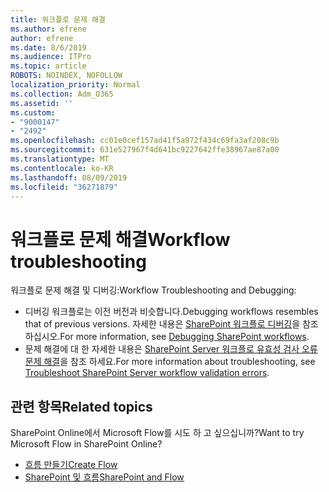 ```yaml
---
title: 워크플로 문제 해결
ms.author: efrene
author: efrene
ms.date: 8/6/2019
ms.audience: ITPro
ms.topic: article
ROBOTS: NOINDEX, NOFOLLOW
localization_priority: Normal
ms.collection: Adm_O365
ms.assetid: ''
ms.custom:
- "9000147"
- "2492"
ms.openlocfilehash: cc01e0cef157ad41f5a972f434c69fa3af208c9b
ms.sourcegitcommit: 631e527967f4d641bc9227642ffe38967ae87a00
ms.translationtype: MT
ms.contentlocale: ko-KR
ms.lasthandoff: 08/09/2019
ms.locfileid: "36271879"
---
```

# <a name="workflow-troubleshooting"></a><span data-ttu-id="69fe3-102">워크플로 문제 해결</span><span class="sxs-lookup"><span data-stu-id="69fe3-102">Workflow troubleshooting</span></span>

<span data-ttu-id="69fe3-103">워크플로 문제 해결 및 디버깅:</span><span class="sxs-lookup"><span data-stu-id="69fe3-103">Workflow Troubleshooting and Debugging:</span></span>
- <span data-ttu-id="69fe3-104">디버깅 워크플로는 이전 버전과 비슷합니다.</span><span class="sxs-lookup"><span data-stu-id="69fe3-104">Debugging workflows resembles that of previous versions.</span></span>  <span data-ttu-id="69fe3-105">자세한 내용은 [SharePoint 워크플로 디버깅](https://docs.microsoft.com/sharepoint/dev/general-development/debugging-sharepoint-server-workflows)을 참조 하십시오.</span><span class="sxs-lookup"><span data-stu-id="69fe3-105">For more information, see [Debugging SharePoint workflows](https://docs.microsoft.com/sharepoint/dev/general-development/debugging-sharepoint-server-workflows).</span></span>
- <span data-ttu-id="69fe3-106">문제 해결에 대 한 자세한 내용은 [SharePoint Server 워크플로 유효성 검사 오류 문제 해결](https://docs.microsoft.com/sharepoint/dev/general-development/troubleshooting-sharepoint-server-workflow-validation-errors-in-visio)을 참조 하세요.</span><span class="sxs-lookup"><span data-stu-id="69fe3-106">For more information about troubleshooting, see [Troubleshoot SharePoint Server workflow validation errors](https://docs.microsoft.com/sharepoint/dev/general-development/troubleshooting-sharepoint-server-workflow-validation-errors-in-visio).</span></span>
 

## <a name="related-topics"></a><span data-ttu-id="69fe3-107">관련 항목</span><span class="sxs-lookup"><span data-stu-id="69fe3-107">Related topics</span></span>
<span data-ttu-id="69fe3-108">SharePoint Online에서 Microsoft Flow를 시도 하 고 싶으십니까?</span><span class="sxs-lookup"><span data-stu-id="69fe3-108">Want to try Microsoft Flow in SharePoint Online?</span></span>
- [<span data-ttu-id="69fe3-109">흐름 만들기</span><span class="sxs-lookup"><span data-stu-id="69fe3-109">Create Flow</span></span>](https://support.office.com/article/Create-a-flow-for-a-list-or-library-in-SharePoint-Online-or-OneDrive-for-Business-a9c3e03b-0654-46af-a254-20252e580d01) 
- [<span data-ttu-id="69fe3-110">SharePoint 및 흐름</span><span class="sxs-lookup"><span data-stu-id="69fe3-110">SharePoint and Flow</span></span>](https://flow.microsoft.com/blog/sharepoint-and-flow/) 



